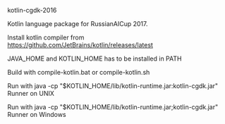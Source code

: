 kotlin-cgdk-2016

Kotlin language package for RussianAICup 2017. 

Install kotlin compiler from https://github.com/JetBrains/kotlin/releases/latest

JAVA_HOME and KOTLIN_HOME has to be installed in PATH

Build with compile-kotlin.bat or compile-kotlin.sh 

Run with java -cp "$KOTLIN_HOME/lib/kotlin-runtime.jar:kotlin-cgdk.jar" Runner on UNIX 

Run with java -cp "$KOTLIN_HOME/lib/kotlin-runtime.jar;kotlin-cgdk.jar" Runner on Windows
